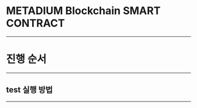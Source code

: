 # METADIUM Blockchain SMART CONTRACT
--------------------------------------------------





# 진행 순서
--------------------------------------------------




## test 실행 방법
--------------------------------------------------


